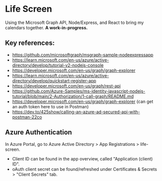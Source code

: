 # Life Screen

Using the Microsoft Graph API, Node/Express, and React to bring my calendars together.  **A work-in-progress.**

## Key references:
* https://github.com/microsoftgraph/msgraph-sample-nodeexpressapp
* https://learn.microsoft.com/en-us/azure/active-directory/develop/tutorial-v2-nodejs-console
* https://developer.microsoft.com/en-us/graph/graph-explorer
* https://learn.microsoft.com/en-us/azure/active-directory/develop/quickstart-register-app
* https://developer.microsoft.com/en-us/graph/rest-api
* https://github.com/Azure-Samples/ms-identity-javascript-nodejs-tutorial/blob/main/2-Authorization/1-call-graph/README.md
* https://developer.microsoft.com/en-us/graph/graph-explorer (can get an auth token here to use in Postman)
* https://dev.to/425show/calling-an-azure-ad-secured-api-with-postman-22co

## Azure Authentication
In Azure Portal, go to Azure Active Directory > App Registrations > life-screen.

- Client ID can be found in the app overview, called "Application (client) ID".
- oAuth client secret can be found/refreshed under Certificates & Secrets > "Client Secrets" tab.
